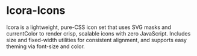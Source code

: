 # Icora-Icons
Icora is a lightweight, pure-CSS icon set that uses SVG masks and currentColor to render crisp, scalable icons with zero JavaScript. Includes size and fixed-width utilities for consistent alignment, and supports easy theming via font-size and color.
